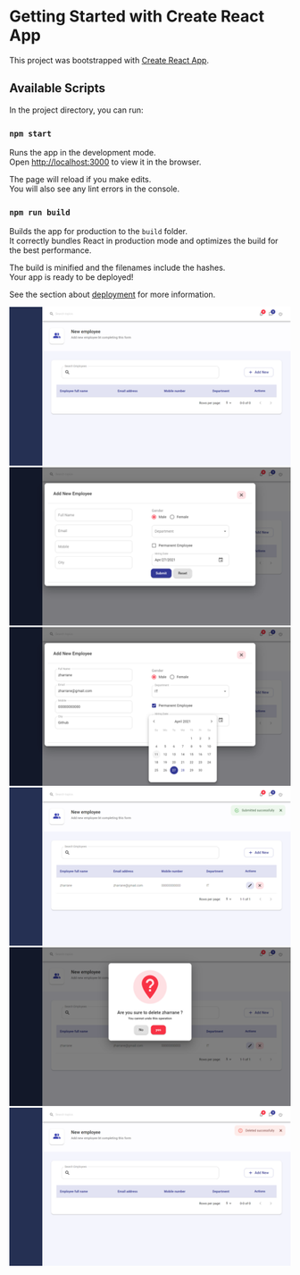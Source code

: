 # Getting Started with Create React App

This project was bootstrapped with [Create React App](https://github.com/facebook/create-react-app).

## Available Scripts

In the project directory, you can run:

### `npm start`

Runs the app in the development mode.\
Open [http://localhost:3000](http://localhost:3000) to view it in the browser.

The page will reload if you make edits.\
You will also see any lint errors in the console.

### `npm run build`

Builds the app for production to the `build` folder.\
It correctly bundles React in production mode and optimizes the build for the best performance.

The build is minified and the filenames include the hashes.\
Your app is ready to be deployed!

See the section about [deployment](https://facebook.github.io/create-react-app/docs/deployment) for more information.

![Main screen](https://github.com/zharrane/Reactjs-material-ui./blob/master/img/01.png)
![Main screen](https://github.com/zharrane/Reactjs-material-ui./blob/master/img/02.png)
![Main screen](https://github.com/zharrane/Reactjs-material-ui./blob/master/img/03.png)
![Main screen](https://github.com/zharrane/Reactjs-material-ui./blob/master/img/04.png)
![Main screen](https://github.com/zharrane/Reactjs-material-ui./blob/master/img/05.png)
![Main screen](https://github.com/zharrane/Reactjs-material-ui./blob/master/img/06.png)


